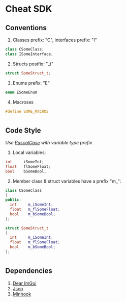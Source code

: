 # Cheat SDK

## Conventions
1. Classes prefix: "C", interfaces prefix: "I"
```cpp
class CSomeClass;
class ISomeInterface;
```

2. Structs postfix: "_t"
```cpp
struct SomeStruct_t;
```

3. Enums prefix: "E"
```cpp
enum ESomeEnum
```

4. Macroses 
```cpp
#define SOME_MACROS
```

#

## Code Style 
*Use [PascalCase](https://learn.microsoft.com/en-us/dotnet/csharp/fundamentals/coding-style/coding-conventions) with variable type prefix*

1. Local variables:
```cpp
int     iSomeInt;
float   flSomeFloat;
bool    bSomeBool;
```
2. Member class & struct variables have a prefix "m_":
```cpp
class CSomeClass
{
public:
  int     m_iSomeInt;
  float   m_flSomeFloat;
  bool    m_bSomeBool;
};

struct SomeStruct_t
{
  int     m_iSomeInt;
  float   m_flSomeFloat;
  bool    m_bSomeBool;
};
```

#

## Dependencies

1. [Dear ImGui](https://github.com/ocornut/imgui/)
2. [Json](https://github.com/nlohmann/json/)
4. [Minhook](https://github.com/TsudaKageyu/minhook/)
